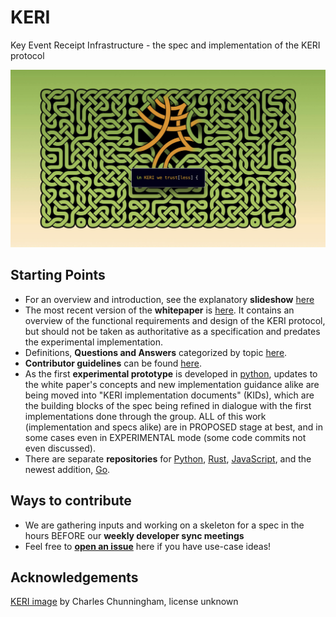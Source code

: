 # KERI
Key Event Receipt Infrastructure - the spec and implementation of the KERI protocol

<img src="./images/KERI_image_by_CChunningham.png" alt="KERI image by CChunningham" border="0" width="600">

## Starting Points
* For an overview and introduction, see the explanatory **slideshow** [here](https://github.com/SmithSamuelM/Papers/blob/master/presentations/KERI2_Overview.web.pdf)
* The most recent version of the **whitepaper** is [here](https://github.com/decentralized-identity/keri/blob/master/kids/KERI_WP.pdf). It contains an overview of the functional requirements and design of the KERI protocol, but should not be taken as authoritative as a specification and predates the experimental implementation.
* Definitions, **Questions and Answers** categorized by topic [here](./docs/Q-and-A.md).
* **Contributor guidelines** can be found [here](contributing.md).
* As the first **experimental prototype** is developed in [python](https://github.com/decentralized-identity/keripy), updates to the white paper's concepts and new implementation guidance alike are being moved into "KERI implementation documents" (KIDs), which are the building blocks of the spec being refined in dialogue with the first implementations done through the group. ALL of this work (implementation and specs alike) are in PROPOSED stage at best, and in some cases even in EXPERIMENTAL mode (some code commits not even discussed).
* There are separate **repositories** for [Python](https://github.com/decentralized-identity/keripy/), [Rust](https://github.com/decentralized-identity/keriox/), [JavaScript](https://github.com/decentralized-identity/kerijs/), and the newest addition, [Go](https://github.com/decentralized-identity/kerigo/).

## Ways to contribute
* We are gathering inputs and working on a skeleton for a spec in the hours BEFORE our **weekly developer sync meetings**
* Feel free to **[open an issue](https://github.com/decentralized-identity/keri/issues)** here if you have use-case ideas!

## Acknowledgements
[KERI image](./images/KERI_image_by_CChunningham.png) by Charles Chunningham, license unknown